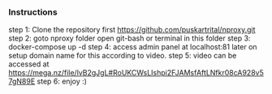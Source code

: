 ### Instructions
step 1: Clone the repository first https://github.com/puskartrital/nproxy.git
step 2: goto nproxy folder open git-bash or terminal in this folder
step 3: docker-compose up -d
step 4: access admin panel at localhost:81 later on setup domain name for this according to video.
step 5: video can be accessed at https://mega.nz/file/lvB2gJgL#RoUKCWsLIshpi2FJAMsfAftLNfkr08cA928v57gN89E
step 6: enjoy :)
